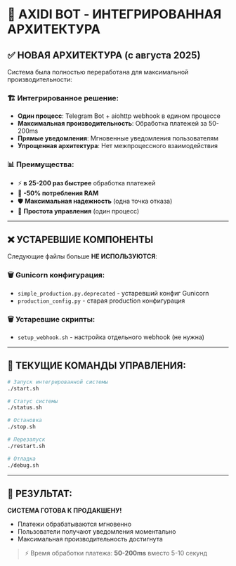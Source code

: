 # 🚀 AXIDI BOT - ИНТЕГРИРОВАННАЯ АРХИТЕКТУРА

## ✅ НОВАЯ АРХИТЕКТУРА (с августа 2025)

Система была полностью переработана для максимальной производительности:

### 🏗️ **Интегрированное решение:**
- **Один процесс**: Telegram Bot + aiohttp webhook в едином процессе
- **Максимальная производительность**: Обработка платежей за 50-200ms
- **Прямые уведомления**: Мгновенные уведомления пользователям
- **Упрощенная архитектура**: Нет межпроцессного взаимодействия

### 📊 **Преимущества:**
- ⚡ **в 25-200 раз быстрее** обработка платежей
- 💾 **-50% потребления RAM**
- 🛡️ **Максимальная надежность** (одна точка отказа)
- 🔧 **Простота управления** (один процесс)

---

## ❌ УСТАРЕВШИЕ КОМПОНЕНТЫ

Следующие файлы больше **НЕ ИСПОЛЬЗУЮТСЯ**:

### 🗑️ **Gunicorn конфигурация:**
- `simple_production.py.deprecated` - устаревший конфиг Gunicorn
- `production_config.py` - старая production конфигурация

### 🗑️ **Устаревшие скрипты:**
- `setup_webhook.sh` - настройка отдельного webhook (не нужна)

---

## 🚀 **ТЕКУЩИЕ КОМАНДЫ УПРАВЛЕНИЯ:**

```bash
# Запуск интегрированной системы
./start.sh

# Статус системы
./status.sh

# Остановка
./stop.sh

# Перезапуск
./restart.sh

# Отладка
./debug.sh
```

---

## 🎯 **РЕЗУЛЬТАТ:**

**СИСТЕМА ГОТОВА К ПРОДАКШЕНУ!**
- Платежи обрабатываются мгновенно
- Пользователи получают уведомления моментально
- Максимальная производительность достигнута

> ⚡ Время обработки платежа: **50-200ms** вместо 5-10 секунд
